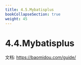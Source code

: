 ```yaml
---
title: 4.5.Mybatisplus
bookCollapseSection: true
weight: 45
---
```


# 4.4.Mybatisplus

文档: https://baomidou.com/guide/
